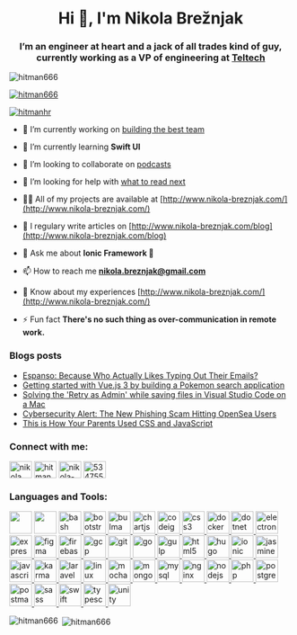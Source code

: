 <!--
**Hitman666/Hitman666** is a ✨ _special_ ✨ repository because its `README.md` (this file) appears on your GitHub profile.

Here are some ideas to get you started:

- 🔭 I’m currently working on ...
- 🌱 I’m currently learning ...
- 👯 I’m looking to collaborate on ...
- 🤔 I’m looking for help with ...
- 💬 Ask me about ...
- 📫 How to reach me: ...
- 😄 Pronouns: ...
- ⚡ Fun fact: ...
-->

<h1 align="center">Hi 👋, I'm Nikola Brežnjak</h1>
<h3 align="center">I’m an engineer at heart and a jack of all trades kind of guy, currently working as a VP of engineering at <a href="https://teltech.co">Teltech</a></h3>

<p align="left"> <img src="https://komarev.com/ghpvc/?username=hitman666&label=Profile%20views&color=0e75b6&style=flat" alt="hitman666" /> </p>

<p align="left"> <a href="https://github.com/ryo-ma/github-profile-trophy"><img src="https://github-profile-trophy.vercel.app/?username=hitman666" alt="hitman666" /></a> </p>

<p align="left"> <a href="https://twitter.com/hitmanhr" target="blank"><img src="https://img.shields.io/twitter/follow/hitmanhr?logo=twitter&style=for-the-badge" alt="hitmanhr" /></a> </p>

- 🔭 I’m currently working on [building the best team](https://teltech.co/)

- 🌱 I’m currently learning **Swift UI**

- 👯 I’m looking to collaborate on [podcasts](https://devth.ink/)

- 🤝 I’m looking for help with [what to read next](https://www.nikola-breznjak.com/blog/books/many-books-little-time/)

- 👨‍💻 All of my projects are available at [http://www.nikola-breznjak.com/](http://www.nikola-breznjak.com/)

- 📝 I regulary write articles on [http://www.nikola-breznjak.com/blog](http://www.nikola-breznjak.com/blog)

- 💬 Ask me about **Ionic Framework 🙂**

- 📫 How to reach me **nikola.breznjak@gmail.com**

- 📄 Know about my experiences [http://www.nikola-breznjak.com/](http://www.nikola-breznjak.com/)

- ⚡ Fun fact **There's no such thing as over-communication in remote work.**

### Blogs posts
<!-- BLOG-POST-LIST:START -->
- [Espanso: Because Who Actually Likes Typing Out Their Emails?](https://dev.to/nikola/espanso-because-who-actually-likes-typing-out-their-emails-3mpa)
- [Getting started with Vue.js 3 by building a Pokemon search application](https://dev.to/nikola/getting-started-with-vuejs-3-by-building-a-pokemon-search-application-1afn)
- [Solving the &#39;Retry as Admin&#39; while saving files in Visual Studio Code on a Mac](https://dev.to/nikola/solving-the-retry-as-admin-while-saving-files-in-visual-studio-code-on-a-mac-12i1)
- [Cybersecurity Alert: The New Phishing Scam Hitting OpenSea Users](https://dev.to/nikola/cybersecurity-alert-the-new-phishing-scam-hitting-opensea-users-273l)
- [This is How Your Parents Used CSS and JavaScript](https://dev.to/nikola/this-is-how-your-parents-used-css-and-javascript-b8p)
<!-- BLOG-POST-LIST:END -->

<h3 align="left">Connect with me:</h3>
<p align="left">
<a href="https://dev.to/nikola" target="blank"><img align="center" src="https://cdn.jsdelivr.net/npm/simple-icons@3.0.1/icons/dev-dot-to.svg" alt="nikola" height="30" width="40" /></a>
<a href="https://twitter.com/hitmanhr" target="blank"><img align="center" src="https://cdn.jsdelivr.net/npm/simple-icons@3.0.1/icons/twitter.svg" alt="hitmanhr" height="30" width="40" /></a>
<a href="https://linkedin.com/in/nikola-brežnjak-892b9a24" target="blank"><img align="center" src="https://cdn.jsdelivr.net/npm/simple-icons@3.0.1/icons/linkedin.svg" alt="nikola-brežnjak-892b9a24" height="30" width="40" /></a>
<a href="https://stackoverflow.com/users/534755" target="blank"><img align="center" src="https://cdn.jsdelivr.net/npm/simple-icons@3.0.1/icons/stackoverflow.svg" alt="534755" height="30" width="40" /></a>
</p>

<h3 align="left">Languages and Tools:</h3>
<p align="left"> <a href="https://developer.android.com" target="_blank"><img src="https://cdn.jsdelivr.net/gh/devicons/devicon@latest/icons/androidstudio/androidstudio-original.svg" width="40" height="40"/></a> <a href="https://angular.io" target="_blank"><img src="https://cdn.jsdelivr.net/gh/devicons/devicon@latest/icons/angularjs/angularjs-original.svg" width="40" height="40"/></a> <a href="https://www.gnu.org/software/bash/" target="_blank"> <img src="https://www.vectorlogo.zone/logos/gnu_bash/gnu_bash-icon.svg" alt="bash" width="40" height="40"/> </a> <a href="https://getbootstrap.com" target="_blank"> <img src="https://devicons.github.io/devicon/devicon.git/icons/bootstrap/bootstrap-plain.svg" alt="bootstrap" width="40" height="40"/> </a> <a href="https://bulma.io/" target="_blank"> <img src="https://raw.githubusercontent.com/gilbarbara/logos/804dc257b59e144eaca5bc6ffd16949752c6f789/logos/bulma.svg" alt="bulma" width="40" height="40"/> </a> <a href="https://www.chartjs.org" target="_blank"> <img src="https://www.chartjs.org/media/logo-title.svg" alt="chartjs" width="40" height="40"/> </a> <a href="https://codeigniter.com" target="_blank"> <img src="https://cdn.worldvectorlogo.com/logos/codeigniter.svg" alt="codeigniter" width="40" height="40"/> </a> <a href="https://www.w3schools.com/css/" target="_blank"> <img src="https://devicons.github.io/devicon/devicon.git/icons/css3/css3-original-wordmark.svg" alt="css3" width="40" height="40"/> </a> <a href="https://www.docker.com/" target="_blank"> <img src="https://devicons.github.io/devicon/devicon.git/icons/docker/docker-original-wordmark.svg" alt="docker" width="40" height="40"/> </a> <a href="https://dotnet.microsoft.com/" target="_blank"> <img src="https://devicons.github.io/devicon/devicon.git/icons/dot-net/dot-net-original-wordmark.svg" alt="dotnet" width="40" height="40"/> </a> <a href="https://www.electronjs.org" target="_blank"> <img src="https://devicons.github.io/devicon/devicon.git/icons/electron/electron-original.svg" alt="electron" width="40" height="40"/> </a> <a href="https://expressjs.com" target="_blank"> <img src="https://devicons.github.io/devicon/devicon.git/icons/express/express-original-wordmark.svg" alt="express" width="40" height="40"/> </a> <a href="https://www.figma.com/" target="_blank"> <img src="https://www.vectorlogo.zone/logos/figma/figma-icon.svg" alt="figma" width="40" height="40"/> </a> <a href="https://firebase.google.com/" target="_blank"> <img src="https://www.vectorlogo.zone/logos/firebase/firebase-icon.svg" alt="firebase" width="40" height="40"/> </a> <a href="https://cloud.google.com" target="_blank"> <img src="https://www.vectorlogo.zone/logos/google_cloud/google_cloud-icon.svg" alt="gcp" width="40" height="40"/> </a> <a href="https://git-scm.com/" target="_blank"> <img src="https://www.vectorlogo.zone/logos/git-scm/git-scm-icon.svg" alt="git" width="40" height="40"/> </a> <a href="https://golang.org" target="_blank"> <img src="https://devicons.github.io/devicon/devicon.git/icons/go/go-original.svg" alt="go" width="40" height="40"/> </a> <a href="https://gulpjs.com" target="_blank"> <img src="https://devicons.github.io/devicon/devicon.git/icons/gulp/gulp-plain.svg" alt="gulp" width="40" height="40"/> </a> <a href="https://www.w3.org/html/" target="_blank"> <img src="https://devicons.github.io/devicon/devicon.git/icons/html5/html5-original-wordmark.svg" alt="html5" width="40" height="40"/> </a> <a href="https://gohugo.io/" target="_blank"> <img src="https://api.iconify.design/logos-hugo.svg" alt="hugo" width="40" height="40"/> </a> <a href="https://ionicframework.com" target="_blank"> <img src="https://upload.wikimedia.org/wikipedia/commons/d/d1/Ionic_Logo.svg" alt="ionic" width="40" height="40"/> </a> <a href="https://jasmine.github.io/" target="_blank"> <img src="https://www.vectorlogo.zone/logos/jasmine/jasmine-icon.svg" alt="jasmine" width="40" height="40"/> </a> <a href="https://developer.mozilla.org/en-US/docs/Web/JavaScript" target="_blank"> <img src="https://devicons.github.io/devicon/devicon.git/icons/javascript/javascript-original.svg" alt="javascript" width="40" height="40"/> </a> <a href="https://karma-runner.github.io/latest/index.html" target="_blank"> <img src="https://raw.githubusercontent.com/detain/svg-logos/780f25886640cef088af994181646db2f6b1a3f8/svg/karma.svg" alt="karma" width="40" height="40"/> </a> <a href="https://laravel.com/" target="_blank"> <img src="https://devicons.github.io/devicon/devicon.git/icons/laravel/laravel-plain-wordmark.svg" alt="laravel" width="40" height="40"/> </a> <a href="https://www.linux.org/" target="_blank"> <img src="https://devicons.github.io/devicon/devicon.git/icons/linux/linux-original.svg" alt="linux" width="40" height="40"/> </a> <a href="https://mochajs.org" target="_blank"> <img src="https://www.vectorlogo.zone/logos/mochajs/mochajs-icon.svg" alt="mocha" width="40" height="40"/> </a> <a href="https://www.mongodb.com/" target="_blank"> <img src="https://devicons.github.io/devicon/devicon.git/icons/mongodb/mongodb-original-wordmark.svg" alt="mongodb" width="40" height="40"/> </a> <a href="https://www.mysql.com/" target="_blank"> <img src="https://devicons.github.io/devicon/devicon.git/icons/mysql/mysql-original-wordmark.svg" alt="mysql" width="40" height="40"/> </a> <a href="https://www.nginx.com" target="_blank"> <img src="https://devicons.github.io/devicon/devicon.git/icons/nginx/nginx-original.svg" alt="nginx" width="40" height="40"/> </a> <a href="https://nodejs.org" target="_blank"> <img src="https://devicons.github.io/devicon/devicon.git/icons/nodejs/nodejs-original-wordmark.svg" alt="nodejs" width="40" height="40"/> </a> <a href="https://www.php.net" target="_blank"> <img src="https://devicons.github.io/devicon/devicon.git/icons/php/php-original.svg" alt="php" width="40" height="40"/> </a> <a href="https://www.postgresql.org" target="_blank"> <img src="https://devicons.github.io/devicon/devicon.git/icons/postgresql/postgresql-original-wordmark.svg" alt="postgresql" width="40" height="40"/> </a> <a href="https://postman.com" target="_blank"> <img src="https://www.vectorlogo.zone/logos/getpostman/getpostman-icon.svg" alt="postman" width="40" height="40"/> </a> <a href="https://sass-lang.com" target="_blank"> <img src="https://devicons.github.io/devicon/devicon.git/icons/sass/sass-original.svg" alt="sass" width="40" height="40"/> </a> <a href="https://developer.apple.com/swift/" target="_blank"> <img src="https://devicons.github.io/devicon/devicon.git/icons/swift/swift-original-wordmark.svg" alt="swift" width="40" height="40"/> </a> <a href="https://www.typescriptlang.org/" target="_blank"> <img src="https://devicons.github.io/devicon/devicon.git/icons/typescript/typescript-original.svg" alt="typescript" width="40" height="40"/> </a> <a href="https://unity.com/" target="_blank"> <img src="https://www.vectorlogo.zone/logos/unity3d/unity3d-icon.svg" alt="unity" width="40" height="40"/> </a> </p>

<p><img align="left" src="https://github-readme-stats.vercel.app/api/top-langs?username=hitman666&show_icons=true&locale=en&layout=compact" alt="hitman666" /></p>

<p>&nbsp;<img align="center" src="https://github-readme-stats.vercel.app/api?username=hitman666&show_icons=true&locale=en" alt="hitman666" /></p>
